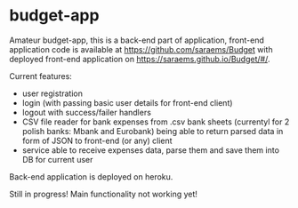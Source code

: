 # budget-app

Amateur budget-app, this is a back-end part of application, front-end application code is available at https://github.com/saraems/Budget with deployed front-end application on https://saraems.github.io/Budget/#/.

Current features:
 * user registration
 * login (with passing basic user details for front-end client)
 * logout with success/failer handlers
 * CSV file reader for bank expenses from .csv bank sheets (currentyl for 2 polish banks: Mbank and Eurobank) being able to return parsed data in form of JSON to front-end (or any) client
 * service able to receive expenses data, parse them and save them into DB for current user

Back-end application is deployed on heroku.

Still in progress! Main functionality not working yet!
